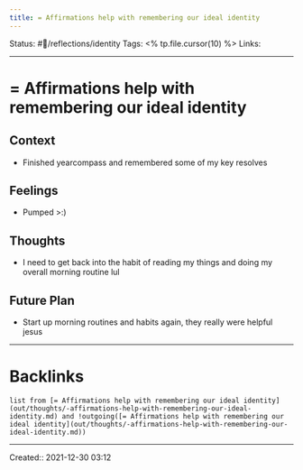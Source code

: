 ```yaml
---
title: = Affirmations help with remembering our ideal identity
---
```

Status: #💭/reflections/identity
Tags: <% tp.file.cursor(10) %>
Links:
___
# = Affirmations help with remembering our ideal identity
## Context
- Finished yearcompass and remembered some of my key resolves

## Feelings
 - Pumped >:)

## Thoughts
- I need to get back into the habit of reading my things and doing my overall morning routine lul

## Future Plan
- Start up morning routines and habits again, they really were helpful jesus
___
# Backlinks
```dataview
list from [= Affirmations help with remembering our ideal identity](out/thoughts/-affirmations-help-with-remembering-our-ideal-identity.md) and !outgoing([= Affirmations help with remembering our ideal identity](out/thoughts/-affirmations-help-with-remembering-our-ideal-identity.md))
```
___
Created::  2021-12-30 03:12

